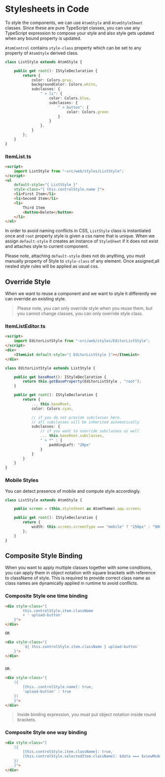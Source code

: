 # Stylesheets in Code

To style the components, we can use `AtomStyle` and `AtomStyleSheet` classes. Since these are pure TypeScript classes, you can use any TypeScript expression to compose your style and also style gets updated when any bound property is updated.

`AtomControl` contains `style-class` property which can be set to any property of `AtomStyle` derived class.

```typescript
class ListStyle extends AtomStyle {

    public get root(): IStyleDeclaration {
        return {
            color: Colors.gray,
            backgroundColor: Colors.white,
            subclasses: {
                " > li": {
                    color: Colors.blue,
                    subclasses: {
                        " > button": {
                            color: Colors.green
                        }
                    }
                },
            }
        };
    }
}
```

### ItemList.ts

```html
<script>
    import ListStyle from "~src/web/styles/ListStyle";
</script>
<ul
    default-style="{ ListStyle }"
    style-class="{ this.controlStyle.name }">
    <li>First Item</li>
    <li>Second Item</li>
    <li>
        Third Item
        <button>Delete</button>
    </li>
</ul>
```

In order to avoid naming conflicts in CSS, `ListStyle` class is instantiated once and `root` property style is given a css name that is unique. When we assign `default-style` it creates an instance of `StyleSheet` if it does not exist and attaches style to current component.

Please note, attaching `default-style` does not do anything, you must manually property of Style to  `style-class` of any element. Once assigned,all nested style rules will be applied as usual css.

## Override Style

When we want to reuse a component and we want to style it differently we can override an existing style.

> Please note, you can only override style when you reuse them, but you cannot change classes, you can only override style class.

### ItemListEditor.ts
```html
<script>
    import EditorListStyle from "~src/web/styles/EditorListStyle";
</script>
<div>
    <ItemList default-style="{ EditorListStyle }"></ItemList>
</div>
```

```typescript
class EditorListStyle extends ListStyle {

    public get baseRoot(): IStyleDeclaration {
        return this.getBaseProperty(EditorListStyle , "root");
    }

    public get root(): IStyleDeclaration {
        return {
            ... this.baseRoot,
            color: Colors.cyan,

            // if you do not provide subclasses here,
            // all subclasses will be inherited automatically
            subclasses: {
                // if you want to override subclasses as well
                ... this.baseRoot.subclasses,
                " > *" : {
                    paddingLeft: "20px"
                }
            }
        }
    }
}
```

### Mobile Styles

You can detect presence of mobile and compute style accordingly.

```typescript
class ListStyle extends AtomStyle {

    public screen = (this.styleSheet as AtomTheme).app.screen;

    public get root(): IStyleDeclaration {
        return {
            width: this.screen.screenType === "mobile" ? "250px" : "900px"
        };
    }
}
```

## Composite Style Binding

When you want to apply multiple classes together with some conditions, you can apply them in object notation with square brackets with reference to className of style. This is required to provide correct class name as class names are dynamically applied in runtime to avoid conflicts.

### Composite Style one time binding

```html
<div style-class="{
        this.controlStyle.item.className
        + ' upload-button'
    }">
</div>

OR

<div style-class="{
        `${ this.controlStyle.item.className } upload-button`
    }">
</div>


OR

<div style-class="{
    ({
        [this..controlStyle.name]: true,
        'upload-button' : true 
    })
    }">
</div>
```

> Inside binding expression, you must put object notation inside round brackets.

### Composite Style one way binding

```html
<div style-class="[ 
    ({
        [this.controlStyle.item.className]: true,
        [this.controlStyle.selectedItem.className]: $data === $viewModel.selectedItem 
    })
    ]">
</div>
```